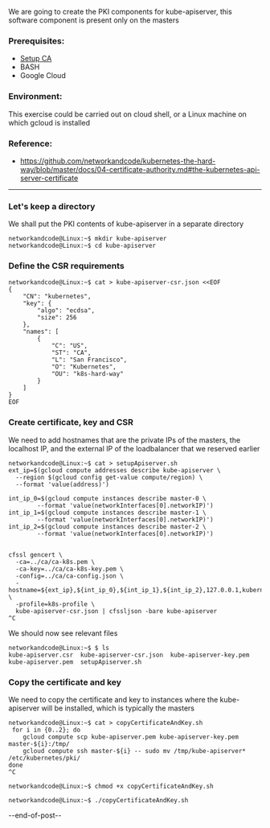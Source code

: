 We are going to create the PKI components for kube-apiserver, this software component is present only on the masters

### Prerequisites:
- [Setup CA](setupCa.md)
- BASH
- Google Cloud

### Environment:
This exercise could be carried out on cloud shell, or a Linux machine on which gcloud is installed

### Reference:
- https://github.com/networkandcode/kubernetes-the-hard-way/blob/master/docs/04-certificate-authority.md#the-kubernetes-api-server-certificate

---

### Let's keep a directory

We shall put the PKI contents of kube-apiserver in a separate directory
```
networkandcode@Linux:~$ mkdir kube-apiserver
networkandcode@Linux:~$ cd kube-apiserver
```

### Define the CSR requirements
```
networkandcode@Linux:~$ cat > kube-apiserver-csr.json <<EOF
{
    "CN": "kubernetes",
    "key": {
        "algo": "ecdsa",
        "size": 256
    },
    "names": [
        {
            "C": "US",
            "ST": "CA",
            "L": "San Francisco",
            "O": "Kubernetes",
            "OU": "k8s-hard-way"
        }
    ]
}
EOF
```

### Create certificate, key and CSR

We need to add hostnames that are the private IPs of the masters, the localhost IP, and the external IP of the loadbalancer that we reserved earlier
```
networkandcode@Linux:~$ cat > setupApiserver.sh 
ext_ip=$(gcloud compute addresses describe kube-apiserver \
  --region $(gcloud config get-value compute/region) \
  --format 'value(address)')

int_ip_0=$(gcloud compute instances describe master-0 \
        --format 'value(networkInterfaces[0].networkIP)')
int_ip_1=$(gcloud compute instances describe master-1 \
        --format 'value(networkInterfaces[0].networkIP)')
int_ip_2=$(gcloud compute instances describe master-2 \
        --format 'value(networkInterfaces[0].networkIP)')


cfssl gencert \
  -ca=../ca/ca-k8s.pem \
  -ca-key=../ca/ca-k8s-key.pem \
  -config=../ca/ca-config.json \
  -hostname=${ext_ip},${int_ip_0},${int_ip_1},${int_ip_2},127.0.0.1,kubernetes.default \
  -profile=k8s-profile \
  kube-apiserver-csr.json | cfssljson -bare kube-apiserver
^C
```

We should now see relevant files
```
networkandcode@Linux:~$ $ ls
kube-apiserver.csr  kube-apiserver-csr.json  kube-apiserver-key.pem  kube-apiserver.pem  setupApiserver.sh
```

### Copy the certificate and key
We need to copy the certificate and key to instances where the kube-apiserver will be installed, which is typically the masters
```
networkandcode@Linux:~$ cat > copyCertificateAndKey.sh 
 for i in {0..2}; do
    gcloud compute scp kube-apiserver.pem kube-apiserver-key.pem master-${i}:/tmp/
    gcloud compute ssh master-${i} -- sudo mv /tmp/kube-apiserver* /etc/kubernetes/pki/
done
^C

networkandcode@Linux:~$ chmod +x copyCertificateAndKey.sh 

networkandcode@Linux:~$ ./copyCertificateAndKey.sh
```
--end-of-post--
